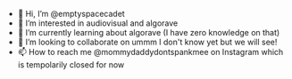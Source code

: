 - 👋 Hi, I’m @emptyspacecadet
- 👀 I’m interested in audiovisual and algorave
- 🌱 I’m currently learning about algorave (I have zero knowledge on that)
- 💞️ I’m looking to collaborate on ummm I don't know yet but we will see!
- 📫 How to reach me @mommydaddydontspankmee on Instagram which is tempolarily closed for now

<!---
emptyspacecadet/emptyspacecadet is a ✨ special ✨ repository because its `README.md` (this file) appears on your GitHub profile.
You can click the Preview link to take a look at your changes.
--->
